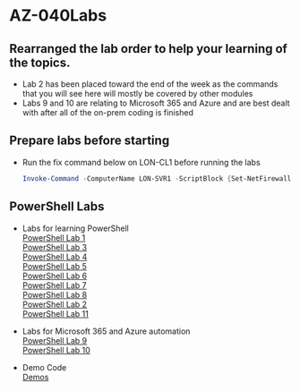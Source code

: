 # AZ-040Labs

## Rearranged the lab order to help your learning of the topics.
- Lab 2 has been placed toward the end of the week as the commands that you will see here will mostly be covered by other modules
- Labs 9 and 10 are relating to Microsoft 365 and Azure and are best dealt with after all of the on-prem coding is finished 

## Prepare labs before starting
- Run the fix command below on LON-CL1 before running the labs<br> 
   ```PowerShell 
   Invoke-Command -ComputerName LON-SVR1 -ScriptBlock {Set-NetFirewallProfile -All -Enabled false}
   ```

## PowerShell Labs

- Labs for learning PowerShell  
  [PowerShell Lab  1](PowerShell-Lab-01.md)<br>
  [PowerShell Lab  3](PowerShell-Lab-03.md)<br>
  [PowerShell Lab  4](PowerShell-Lab-04.md)<br>
  [PowerShell Lab  5](PowerShell-Lab-05.md)<br>
  [PowerShell Lab  6](PowerShell-Lab-06.md)<br>
  [PowerShell Lab  7](PowerShell-Lab-07.md)<br>
  [PowerShell Lab  8](PowerShell-Lab-08.md)<br>
  [PowerShell Lab  2](PowerShell-Lab-02.md)<br>
  [PowerShell Lab 11](PowerShell-Lab-11.md)<br>

- Labs for Microsoft 365 and Azure automation<br>
  [PowerShell Lab  9](PowerShell-Lab-09.md)<br>
  [PowerShell Lab 10](PowerShell-Lab-10.md)<br>
  
- Demo Code<br>
  [Demos](xtraDemos.md#demo-code) <br>  
